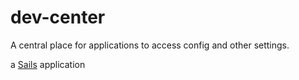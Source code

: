 # dev-center

A central place for applications to access config and other settings.

a [Sails](http://sailsjs.org) application

